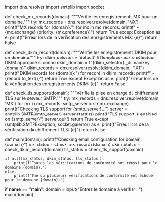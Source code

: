 import dns.resolver
import smtplib
import socket

def check_mx_records(domain):
    """Vérifie les enregistrements MX pour un domaine."""
    try:
        mx_records = dns.resolver.resolve(domain, 'MX')
        print(f"MX records for {domain}:")
        for mx in mx_records:
            print(f" - {mx.exchange} (priority: {mx.preference})")
        return True
    except Exception as e:
        print(f"Erreur lors de la vérification des enregistrements MX: {e}")
        return False

def check_dkim_record(domain):
    """Vérifie les enregistrements DKIM pour un domaine."""
    try:
        dkim_selector = 'default'  # Remplacer par le sélecteur DKIM approprié si connu
        dkim_domain = f"{dkim_selector}._domainkey.{domain}"
        dkim_records = dns.resolver.resolve(dkim_domain, 'TXT')
        print(f"DKIM records for {domain}:")
        for record in dkim_records:
            print(f" - {record.to_text()}")
        return True
    except Exception as e:
        print(f"Erreur lors de la vérification des enregistrements DKIM: {e}")
        return False

def check_tls_support(domain):
    """Vérifie la prise en charge du chiffrement TLS sur le serveur SMTP."""
    try:
        mx_records = dns.resolver.resolve(domain, 'MX')
        for mx in mx_records:
            smtp_server = str(mx.exchange)
            print(f"Checking TLS support for {smtp_server}...")
            server = smtplib.SMTP(smtp_server)
            server.starttls()
            print(f"TLS support is enabled on {smtp_server}")
            server.quit()
        return True
    except (smtplib.SMTPException, socket.gaierror) as e:
        print(f"Erreur lors de la vérification du chiffrement TLS: {e}")
        return False

def main(domain):
    print(f"Checking email configuration for domain: {domain}")
    mx_status = check_mx_records(domain)
    dkim_status = check_dkim_record(domain)
    tls_status = check_tls_support(domain)

    if all([mx_status, dkim_status, tls_status]):
        print(f"Toutes les vérifications de conformité ont réussi pour le domaine {domain}.")
    else:
        print(f"Une ou plusieurs vérifications de conformité ont échoué pour le domaine {domain}.")

if __name__ == "__main__":
    domain = input("Entrez le domaine à vérifier : ")
    main(domain)